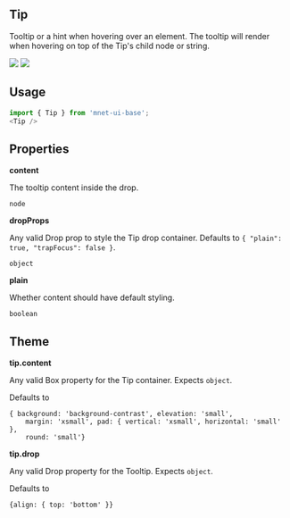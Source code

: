 ## Tip
Tooltip or a hint when hovering over an element. The tooltip will render 
      when hovering on top of the Tip's child node or string.

[![](https://cdn-images-1.medium.com/fit/c/120/120/1*TD1P0HtIH9zF0UEH28zYtw.png)](https://storybook.MnetUIBase.io/?selectedKind=Controls-Tip&full=0&stories=1&panelRight=0) [![](https://codesandbox.io/static/img/play-codesandbox.svg)](https://codesandbox.io/s/github/MnetUIBase/MnetUIBase-sandbox?initialpath=/tip&module=%2Fsrc%2FTip.js)
## Usage

```javascript
import { Tip } from 'mnet-ui-base';
<Tip />
```

## Properties

**content**

The tooltip content inside the drop.

```
node
```

**dropProps**

Any valid Drop prop to style the Tip drop container. Defaults to `{
  "plain": true,
  "trapFocus": false
}`.

```
object
```

**plain**

Whether content should have default styling.

```
boolean
```
  
## Theme
  
**tip.content**

Any valid Box property for the Tip container. Expects `object`.

Defaults to

```
{ background: 'background-contrast', elevation: 'small', 
    margin: 'xsmall', pad: { vertical: 'xsmall', horizontal: 'small' }, 
    round: 'small'}
```

**tip.drop**

Any valid Drop property for the Tooltip. Expects `object`.

Defaults to

```
{align: { top: 'bottom' }}
```
